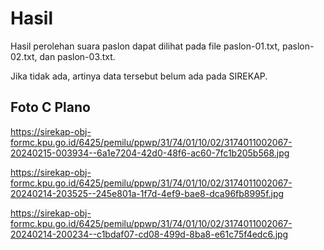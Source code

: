 # Hasil

Hasil perolehan suara paslon dapat dilihat pada file paslon-01.txt, paslon-02.txt, dan paslon-03.txt.

Jika tidak ada, artinya data tersebut belum ada pada SIREKAP.

## Foto C Plano

https://sirekap-obj-formc.kpu.go.id/6425/pemilu/ppwp/31/74/01/10/02/3174011002067-20240215-003934--6a1e7204-42d0-48f6-ac60-7fc1b205b568.jpg

https://sirekap-obj-formc.kpu.go.id/6425/pemilu/ppwp/31/74/01/10/02/3174011002067-20240214-203525--245e801a-1f7d-4ef9-bae8-dca96fb8995f.jpg

https://sirekap-obj-formc.kpu.go.id/6425/pemilu/ppwp/31/74/01/10/02/3174011002067-20240214-200234--c1bdaf07-cd08-499d-8ba8-e61c75f4edc6.jpg
